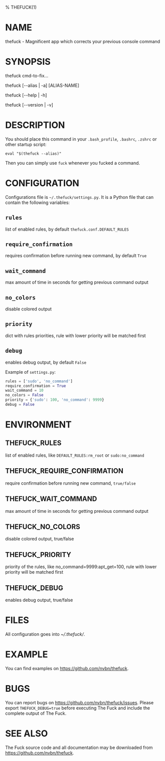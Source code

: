 % THEFUCK(1)

# NAME

thefuck -  Magnificent app which corrects your previous console command

# SYNOPSIS

thefuck cmd-to-fix...

thefuck [--alias | -a] [ALIAS-NAME]

thefuck [--help | -h]

thefuck [--version | -v]

# DESCRIPTION

You should place this command in your `.bash_profile`, `.bashrc`, `.zshrc` or
other startup script:

    eval "$(thefuck --alias)"

Then you can simply use `fuck` whenever you fucked a command.

# CONFIGURATION

Configurations file is `~/.thefuck/settings.py`. It is a Python file that can
contain the following variables:

## `rules`
list of enabled rules, by default `thefuck.conf.DEFAULT_RULES`

## `require_confirmation`
requires confirmation before running new command, by default `True`

## `wait_command`
max amount of time in seconds for getting previous command output

## `no_colors`
disable colored output

## `priority`
dict with rules priorities, rule with lower priority will be matched first

## `debug`
enables debug output, by default `False`

Example of `settings.py`:

```python
rules = ['sudo', 'no_command']
require_confirmation = True
wait_command = 10
no_colors = False
priority = {'sudo': 100, 'no_command': 9999}
debug = False
```

# ENVIRONMENT

## THEFUCK_RULES 
list of enabled rules, like `DEFAULT_RULES:rm_root` or `sudo:no_command`

## THEFUCK_REQUIRE_CONFIRMATION
require confirmation before running new command, `true/false`

## THEFUCK_WAIT_COMMAND
max amount of time in seconds for getting previous command output

## THEFUCK_NO_COLORS
disable colored output, true/false

## THEFUCK_PRIORITY
priority of the rules, like no_command=9999:apt_get=100, rule with lower
priority will be matched first

## THEFUCK_DEBUG
enables debug output, true/false

# FILES

All configuration goes into *~/.thefuck/*.

# EXAMPLE

You can find examples on <https://github.com/nvbn/thefuck>.

# BUGS

You can report bugs on <https://github.com/nvbn/thefuck/issues>.
Please export `THEFUCK_DEBUG=true` before executing The Fuck and include
the complete output of The Fuck.

# SEE ALSO

The Fuck source code and all documentation may be downloaded from
<https://github.com/nvbn/thefuck>.
